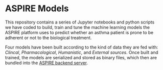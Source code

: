 # ASPIRE Models

This repository contains a series of Jupyter notebooks and python scripts we have coded to build, train and tune the machine learning models the ASPIRE platform uses to predict whether an asthma patient is prone to be adherent or not to the biological treatment.

Four models have been built according to the kind of data they are fed with: *Clincal*, *Pharmacological*, *Humanistic*, and *External sources*. Once built and trained, the models are serialized and stored as binary files, which then are bundled into the [ASPIRE backend server](https://github.com/DS4A-T22/backend-aspire-omnivida).    
